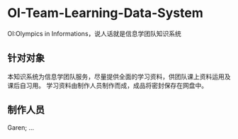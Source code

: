 # OI-Team-Learning-Data-System
OI:Olympics in Informations，说人话就是信息学团队知识系统
## 针对对象
本知识系统为信息学团队服务，尽量提供全面的学习资料，供团队课上资料运用及课后自习用。
学习资料由制作人员制作而成，成品将密封保存在网盘中。
## 制作人员
Garen; ...
